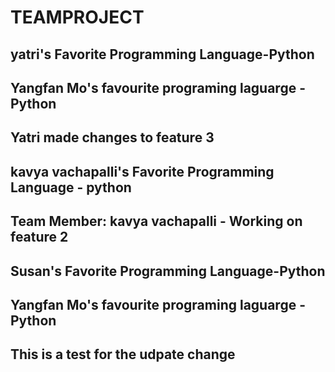 # TEAMPROJECT 
## yatri's Favorite Programming Language-Python 
 ## Yangfan Mo's favourite programing laguarge - Python 
## Yatri made changes to feature 3
## kavya vachapalli's Favorite Programming Language - python
## Team Member: kavya vachapalli - Working on feature 2
## Susan's Favorite Programming Language-Python 
## Yangfan Mo's favourite programing laguarge - Python 
## This is a test for the udpate change 
